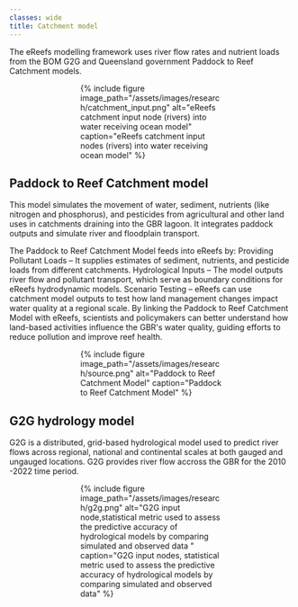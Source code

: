 ```yaml
---
classes: wide
title: Catchment model
---
```



The eReefs modelling framework uses river flow rates and nutrient loads from the BOM G2G and Queensland government Paddock to Reef Catchment models.

<div style="max-width: 50%; margin: auto;">
  {% include figure image_path="/assets/images/research/catchment_input.png" alt="eReefs catchment input node (rivers) into water receiving ocean model" caption="eReefs catchment input nodes (rivers) into water receiving ocean model" %}
</div>

## Paddock to Reef Catchment model
This model simulates the movement of water, sediment, nutrients (like nitrogen and phosphorus), and pesticides from agricultural and other land uses in catchments draining into the GBR lagoon. It integrates paddock outputs and simulate river and floodplain transport.
 
The Paddock to Reef Catchment Model feeds into eReefs by:
Providing Pollutant Loads – It supplies estimates of sediment, nutrients, and pesticide loads from different catchments.
Hydrological Inputs – The model outputs river flow and pollutant transport, which serve as boundary conditions for eReefs hydrodynamic models.
Scenario Testing – eReefs can use catchment model outputs to test how land management changes impact water quality at a regional scale.
By linking the Paddock to Reef Catchment Model with eReefs, scientists and policymakers can better understand how land-based activities influence the GBR's water quality, guiding efforts to reduce pollution and improve reef health.
 
 <div style="max-width: 50%; margin: auto;">
{% include figure image_path="/assets/images/research/source.png" alt="Paddock to Reef Catchment Model" caption="Paddock to Reef Catchment Model" %}
</div>

## G2G hydrology model
G2G is a distributed, grid-based hydrological model used to predict river flows across regional, national and continental scales at both gauged and ungauged locations. G2G provides river flow accross the GBR for the 2010 -2022 time period.

 <div style="max-width: 50%; margin: auto;">
{% include figure image_path="/assets/images/research/g2g.png" alt="G2G input node,statistical metric used to assess the predictive accuracy of hydrological models by comparing simulated and observed data " caption="G2G input nodes, statistical metric used to assess the predictive accuracy of hydrological models by comparing simulated and observed data" %}
</div>
